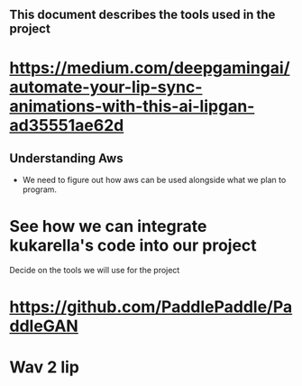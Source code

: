 ## This document describes the tools used in the project

#  https://medium.com/deepgamingai/automate-your-lip-sync-animations-with-this-ai-lipgan-ad35551ae62d

## Understanding Aws

- We need to figure out how aws can be used alongside what we plan to program.

# See how we can integrate kukarella's code into our project

Decide on the tools we will use for the project


# https://github.com/PaddlePaddle/PaddleGAN

# Wav 2 lip




